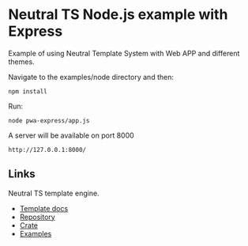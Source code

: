 Neutral TS Node.js example with Express
=======================================

Example of using Neutral Template System with Web APP and different themes.

Navigate to the examples/node directory and then:

```
npm install
```

Run:

```
node pwa-express/app.js
```

A server will be available on port 8000

```
http://127.0.0.1:8000/
```

Links
-----

Neutral TS template engine.

- [Template docs](https://github.com/FranBarInstance/neutralts-docs/docs/neutralts/doc/)
- [Repository](https://github.com/FranBarInstance/neutralts)
- [Crate](https://crates.io/crates/neutralts)
- [Examples](https://github.com/FranBarInstance/neutralts-docs/tree/master/examples)
